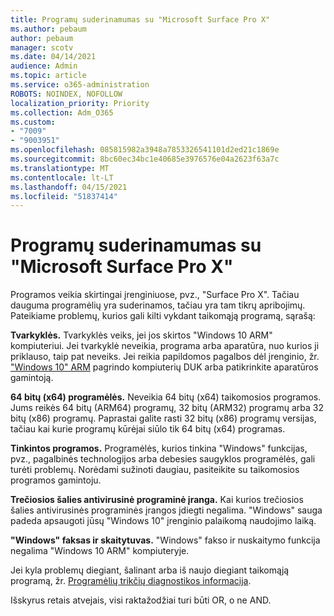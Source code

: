```yaml
---
title: Programų suderinamumas su "Microsoft Surface Pro X"
ms.author: pebaum
author: pebaum
manager: scotv
ms.date: 04/14/2021
audience: Admin
ms.topic: article
ms.service: o365-administration
ROBOTS: NOINDEX, NOFOLLOW
localization_priority: Priority
ms.collection: Adm_O365
ms.custom:
- "7009"
- "9003951"
ms.openlocfilehash: 085815982a3948a7853326541101d2ed21c1869e
ms.sourcegitcommit: 8bc60ec34bc1e40685e3976576e04a2623f63a7c
ms.translationtype: MT
ms.contentlocale: lt-LT
ms.lasthandoff: 04/15/2021
ms.locfileid: "51837414"
---
```

# <a name="app-compatibility-with-microsoft-surface-pro-x"></a>Programų suderinamumas su "Microsoft Surface Pro X"

Programos veikia skirtingai įrenginiuose, pvz., "Surface Pro X". Tačiau dauguma programėlių yra suderinamos, tačiau yra tam tikrų apribojimų. Pateikiame problemų, kurios gali kilti vykdant taikomąją programą, sąrašą: 

**Tvarkyklės.** Tvarkyklės veiks, jei jos skirtos "Windows 10 ARM" kompiuteriui. Jei tvarkyklė neveikia, programa arba aparatūra, nuo kurios ji priklauso, taip pat neveiks. Jei reikia papildomos pagalbos dėl įrenginio, žr. ["Windows 10" ARM](https://support.microsoft.com/windows/windows-10-arm-based-pcs-faq-477f51df-2e3b-f68f-31b0-06f5e4f8ebb5) pagrindo kompiuterių DUK arba patikrinkite aparatūros gamintoją.

**64 bitų (x64) programėlės.** Neveikia 64 bitų (x64) taikomosios programos. Jums reikės 64 bitų (ARM64) programų, 32 bitų (ARM32) programų arba 32 bitų (x86) programų. Paprastai galite rasti 32 bitų (x86) programų versijas, tačiau kai kurie programų kūrėjai siūlo tik 64 bitų (x64) programas.

**Tinkintos programos.** Programėlės, kurios tinkina "Windows" funkcijas, pvz., pagalbinės technologijos arba debesies saugyklos programėlės, gali turėti problemų. Norėdami sužinoti daugiau, pasiteikite su taikomosios programos gamintoju.

**Trečiosios šalies antivirusinė programinė įranga.** Kai kurios trečiosios šalies antivirusinės programinės įrangos įdiegti negalima. "Windows" sauga padeda apsaugoti jūsų "Windows 10" įrenginio palaikomą naudojimo laiką.

**"Windows" faksas ir skaitytuvas.** "Windows" fakso ir nuskaitymo funkcija negalima "Windows 10 ARM" kompiuteryje.

Jei kyla problemų diegiant, šalinant arba iš naujo diegiant taikomąją programą, žr. [Programėlių trikčių diagnostikos informacija](https://docs.microsoft.com/troubleshoot/mem/intune/troubleshoot-app-install#app-troubleshooting-details).

Išskyrus retais atvejais, visi raktažodžiai turi būti OR, o ne AND.